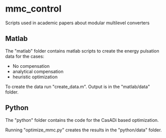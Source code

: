 # mmc_control
Scripts used in academic papers about modular multilevel converters

## Matlab
The "matlab" folder contains matlab scripts to create the energy pulsation
data for the cases:
 - No compensation
 - analytical compensation
 - heuristic optimization

To create the data run "create_data.m".
Output is in the "matlab/data" folder.

## Python
The "python" folder contains the code for the CasADi based optimization.

Running "optimize_mmc.py" creates the results in the "python/data" folder.
